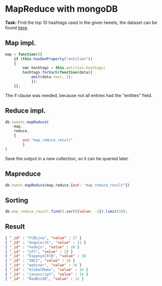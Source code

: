 # MapReduce with mongoDB
__Task:__ Find the top 10 hashtags used in the given tweets, the dataset can be found [here](https://github.com/ozlerhakan/mongodb-json-files/blob/master/datasets/tweets.zip).
## Map impl.
```javascript
map = function(){
    if (this.hasOwnProperty("entities"))
    {
        var hashtags = this.entities.hashtags;
        hashtags.forEach(function(data){
            emit(data.text, 1);
            });
    }};
```
The if clause was needed, because not all entries had the "entities" field.

## Reduce impl.
```javascript
db.tweets.mapReduce(
    map,
    reduce, 
    {
        out:"map_reduce_result"
        } 
)
```
Save the output in a new collection, so it can be queried later.

## Mapreduce
```javascript
db.tweet.mapReduce(map,reduce,{out: "map_reduce_result"})
```

## Sorting
```javascript
db.map_reduce_result.find().sort({value: -1}).limit(10);
```

## Result
```json
{ "_id" : "FCBLive", "value" : 27 }
{ "_id" : "AngularJS", "value" : 21 } 
{ "_id" : "nodejs", "value" : 20 }
{ "_id" : "LFC", "value" : 19 }
{ "_id" : "EspanyolFCB", "value" : 18 
{ "_id" : "IWCI", "value" : 16 }
{ "_id" : "webinar", "value" : 16 }
{ "_id" : "GlobalMoms", "value" : 14 }
{ "_id" : "javascript", "value" : 14 }
{ "_id" : "RedBizUK", "value" : 12 }
```
